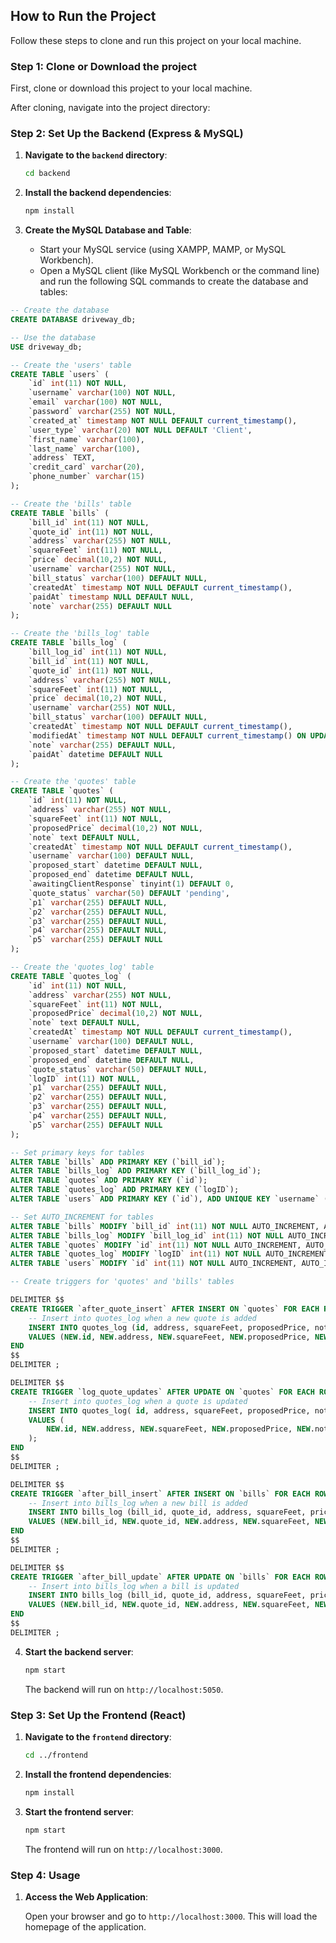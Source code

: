 ## How to Run the Project

Follow these steps to clone and run this project on your local machine.

### Step 1: Clone or Download the project

First, clone or download this project to your local machine.

 
After cloning, navigate into the project directory:

### Step 2: Set Up the Backend (Express & MySQL)

1. **Navigate to the `backend` directory**:

   ```bash
   cd backend
   ```

2. **Install the backend dependencies**:

   ```bash
   npm install
   ```

3. **Create the MySQL Database and Table**:

   - Start your MySQL service (using XAMPP, MAMP, or MySQL Workbench).
   - Open a MySQL client (like MySQL Workbench or the command line) and run the following SQL commands to create the database and tables:

```sql
-- Create the database
CREATE DATABASE driveway_db;

-- Use the database
USE driveway_db;

-- Create the 'users' table
CREATE TABLE `users` (
    `id` int(11) NOT NULL,
    `username` varchar(100) NOT NULL,
    `email` varchar(100) NOT NULL,
    `password` varchar(255) NOT NULL,
    `created_at` timestamp NOT NULL DEFAULT current_timestamp(),
    `user_type` varchar(20) NOT NULL DEFAULT 'Client',
    `first_name` varchar(100),
    `last_name` varchar(100),
    `address` TEXT,
    `credit_card` varchar(20),
    `phone_number` varchar(15)
);

-- Create the 'bills' table
CREATE TABLE `bills` (
    `bill_id` int(11) NOT NULL,
    `quote_id` int(11) NOT NULL,
    `address` varchar(255) NOT NULL,
    `squareFeet` int(11) NOT NULL,
    `price` decimal(10,2) NOT NULL,
    `username` varchar(255) NOT NULL,
    `bill_status` varchar(100) DEFAULT NULL,
    `createdAt` timestamp NOT NULL DEFAULT current_timestamp(),
    `paidAt` timestamp NULL DEFAULT NULL,
    `note` varchar(255) DEFAULT NULL
);

-- Create the 'bills_log' table
CREATE TABLE `bills_log` (
    `bill_log_id` int(11) NOT NULL,
    `bill_id` int(11) NOT NULL,
    `quote_id` int(11) NOT NULL,
    `address` varchar(255) NOT NULL,
    `squareFeet` int(11) NOT NULL,
    `price` decimal(10,2) NOT NULL,
    `username` varchar(255) NOT NULL,
    `bill_status` varchar(100) DEFAULT NULL,
    `createdAt` timestamp NOT NULL DEFAULT current_timestamp(),
    `modifiedAt` timestamp NOT NULL DEFAULT current_timestamp() ON UPDATE current_timestamp(),
    `note` varchar(255) DEFAULT NULL,
    `paidAt` datetime DEFAULT NULL
);

-- Create the 'quotes' table
CREATE TABLE `quotes` (
    `id` int(11) NOT NULL,
    `address` varchar(255) NOT NULL,
    `squareFeet` int(11) NOT NULL,
    `proposedPrice` decimal(10,2) NOT NULL,
    `note` text DEFAULT NULL,
    `createdAt` timestamp NOT NULL DEFAULT current_timestamp(),
    `username` varchar(100) DEFAULT NULL,
    `proposed_start` datetime DEFAULT NULL,
    `proposed_end` datetime DEFAULT NULL,
    `awaitingClientResponse` tinyint(1) DEFAULT 0,
    `quote_status` varchar(50) DEFAULT 'pending',
    `p1` varchar(255) DEFAULT NULL,
    `p2` varchar(255) DEFAULT NULL,
    `p3` varchar(255) DEFAULT NULL,
    `p4` varchar(255) DEFAULT NULL,
    `p5` varchar(255) DEFAULT NULL
);

-- Create the 'quotes_log' table
CREATE TABLE `quotes_log` (
    `id` int(11) NOT NULL,
    `address` varchar(255) NOT NULL,
    `squareFeet` int(11) NOT NULL,
    `proposedPrice` decimal(10,2) NOT NULL,
    `note` text DEFAULT NULL,
    `createdAt` timestamp NOT NULL DEFAULT current_timestamp(),
    `username` varchar(100) DEFAULT NULL,
    `proposed_start` datetime DEFAULT NULL,
    `proposed_end` datetime DEFAULT NULL,
    `quote_status` varchar(50) DEFAULT NULL,
    `logID` int(11) NOT NULL,
    `p1` varchar(255) DEFAULT NULL,
    `p2` varchar(255) DEFAULT NULL,
    `p3` varchar(255) DEFAULT NULL,
    `p4` varchar(255) DEFAULT NULL,
    `p5` varchar(255) DEFAULT NULL
);

-- Set primary keys for tables
ALTER TABLE `bills` ADD PRIMARY KEY (`bill_id`);
ALTER TABLE `bills_log` ADD PRIMARY KEY (`bill_log_id`);
ALTER TABLE `quotes` ADD PRIMARY KEY (`id`);
ALTER TABLE `quotes_log` ADD PRIMARY KEY (`logID`);
ALTER TABLE `users` ADD PRIMARY KEY (`id`), ADD UNIQUE KEY `username` (`username`);

-- Set AUTO_INCREMENT for tables
ALTER TABLE `bills` MODIFY `bill_id` int(11) NOT NULL AUTO_INCREMENT, AUTO_INCREMENT=1009;
ALTER TABLE `bills_log` MODIFY `bill_log_id` int(11) NOT NULL AUTO_INCREMENT, AUTO_INCREMENT=90;
ALTER TABLE `quotes` MODIFY `id` int(11) NOT NULL AUTO_INCREMENT, AUTO_INCREMENT=33;
ALTER TABLE `quotes_log` MODIFY `logID` int(11) NOT NULL AUTO_INCREMENT, AUTO_INCREMENT=90;
ALTER TABLE `users` MODIFY `id` int(11) NOT NULL AUTO_INCREMENT, AUTO_INCREMENT=8;

-- Create triggers for 'quotes' and 'bills' tables

DELIMITER $$
CREATE TRIGGER `after_quote_insert` AFTER INSERT ON `quotes` FOR EACH ROW BEGIN
    -- Insert into quotes_log when a new quote is added
    INSERT INTO quotes_log (id, address, squareFeet, proposedPrice, note, createdAt, username, proposed_start, proposed_end, quote_status,p1,p2,p3,p4,p5)
    VALUES (NEW.id, NEW.address, NEW.squareFeet, NEW.proposedPrice, NEW.note, NEW.createdAt, NEW.username, NEW.proposed_start, NEW.proposed_end, NEW.quote_status,NEW.p1,NEW.p2,NEW.p3,NEW.p4,NEW.p5);
END
$$
DELIMITER ;

DELIMITER $$
CREATE TRIGGER `log_quote_updates` AFTER UPDATE ON `quotes` FOR EACH ROW BEGIN
    -- Insert into quotes_log when a quote is updated
    INSERT INTO quotes_log( id, address, squareFeet, proposedPrice, note, createdAt, username, proposed_start, proposed_end, quote_status)
    VALUES (
        NEW.id, NEW.address, NEW.squareFeet, NEW.proposedPrice, NEW.note, NOW(), NEW.username, NEW.proposed_start, NEW.proposed_end, NEW.quote_status
    );
END
$$
DELIMITER ;

DELIMITER $$
CREATE TRIGGER `after_bill_insert` AFTER INSERT ON `bills` FOR EACH ROW BEGIN
    -- Insert into bills_log when a new bill is added
    INSERT INTO bills_log (bill_id, quote_id, address, squareFeet, price, username, bill_status, createdAt, note)
    VALUES (NEW.bill_id, NEW.quote_id, NEW.address, NEW.squareFeet, NEW.price, NEW.username, NEW.bill_status, NEW.createdAt, NEW.note);
END
$$
DELIMITER ;

DELIMITER $$
CREATE TRIGGER `after_bill_update` AFTER UPDATE ON `bills` FOR EACH ROW BEGIN
    -- Insert into bills_log when a bill is updated
    INSERT INTO bills_log (bill_id, quote_id, address, squareFeet, price, username, bill_status, createdAt, note, paidAt)
    VALUES (NEW.bill_id, NEW.quote_id, NEW.address, NEW.squareFeet, NEW.price, NEW.username, NEW.bill_status, OLD.createdAt, NEW.note, NEW.paidAt);
END
$$
DELIMITER ;
   ```

4. **Start the backend server**:

   ```bash
   npm start
   ```

   The backend will run on `http://localhost:5050`.

### Step 3: Set Up the Frontend (React)

1. **Navigate to the `frontend` directory**:

   ```bash
   cd ../frontend
   ```

2. **Install the frontend dependencies**:

   ```bash
   npm install
   ```

3. **Start the frontend server**:

   ```bash
   npm start
   ```

   The frontend will run on `http://localhost:3000`.

### Step 4: Usage

1. **Access the Web Application**:

   Open your browser and go to `http://localhost:3000`. This will load the homepage of the application.
